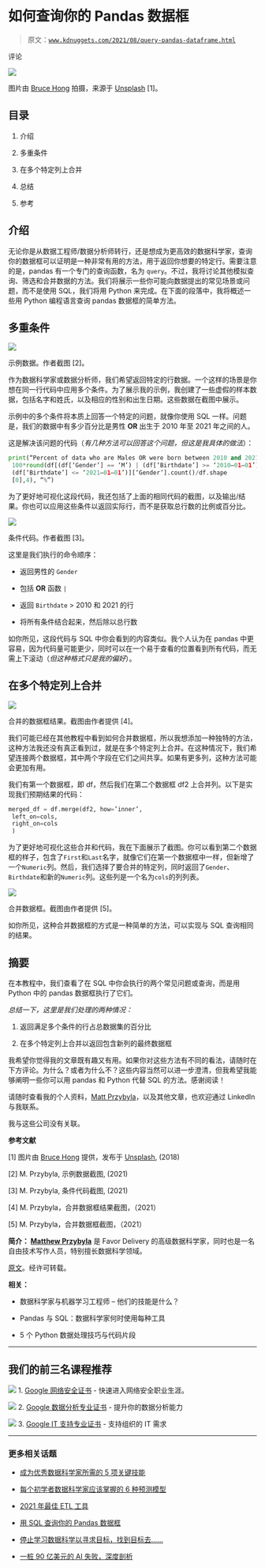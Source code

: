 # 如何查询你的 Pandas 数据框

> 原文：[`www.kdnuggets.com/2021/08/query-pandas-dataframe.html`](https://www.kdnuggets.com/2021/08/query-pandas-dataframe.html)

评论

![](img/a8d0cccf6912098661a5651e49f5b19c.png)

图片由 [Bruce Hong](https://unsplash.com/@hongqi?utm_source=unsplash&utm_medium=referral&utm_content=creditCopyText) 拍摄，来源于 [Unsplash](https://unsplash.com/s/photos/pandas?utm_source=unsplash&utm_medium=referral&utm_content=creditCopyText) [1]。

## 目录

1.  介绍

1.  多重条件

1.  在多个特定列上合并

1.  总结

1.  参考

## 介绍

无论你是从数据工程师/数据分析师转行，还是想成为更高效的数据科学家，查询你的数据框可以证明是一种非常有用的方法，用于返回你想要的特定行。需要注意的是，pandas 有一个专门的查询函数，名为 `query`。不过，我将讨论其他模拟查询、筛选和合并数据的方法。我们将展示一些你可能向数据提出的常见场景或问题，而不是使用 SQL，我们将用 Python 来完成。在下面的段落中，我将概述一些用 Python 编程语言查询 pandas 数据框的简单方法。

## 多重条件

![](img/c4301593d28a895ed778e4be49d690c6.png)

示例数据。作者截图 [2]。

作为数据科学家或数据分析师，我们希望返回特定的行数据。一个这样的场景是你想在同一行代码中应用多个条件。为了展示我的示例，我创建了一些虚假的样本数据，包括名字和姓氏，以及相应的性别和出生日期。这些数据在截图中展示。

示例中的多个条件将本质上回答一个特定的问题，就像你使用 SQL 一样。问题是，我们的数据中有多少百分比是男性 **OR** 出生于 2010 年至 2021 年之间的人。

这是解决该问题的代码（*有几种方法可以回答这个问题，但这是我具体的做法*）：

```py
print(“Percent of data who are Males OR were born between 2010 and 2021:”,
 100*round(df[(df[‘Gender’] == ‘M’) | (df[‘Birthdate’] >= ‘2010–01–01’) & 
 (df[‘Birthdate’] <= ‘2021–01–01’)][‘Gender’].count()/df.shape
 [0],4), “%”)
```

为了更好地可视化这段代码，我还包括了上面的相同代码的截图，以及输出/结果。你也可以应用这些条件以返回实际行，而不是获取总行数的比例或百分比。

![](img/fc423a030c4f9c0cba64fa830739c97b.png)

条件代码。作者截图 [3]。

这里是我们执行的命令顺序：

+   返回男性的 `Gender`

+   包括 **OR** 函数 `|`

+   返回 `Birthdate` > 2010 和 2021 的行

+   将所有条件结合起来，然后除以总行数

如你所见，这段代码与 SQL 中你会看到的内容类似。我个人认为在 pandas 中更容易，因为代码量可能更少，同时可以在一个易于查看的位置看到所有代码，而无需上下滚动（*但这种格式只是我的偏好*）。

## 在多个特定列上合并

![](img/bf66ad20c341f188e72538bc2f7ad90e.png)

合并的数据框结果。截图由作者提供 [4]。

我们可能已经在其他教程中看到如何合并数据框，所以我想添加一种独特的方法，这种方法我还没有真正看到过，就是在多个特定列上合并。在这种情况下，我们希望连接两个数据框，其中两个字段在它们之间共享。如果有更多列，这种方法可能会更加有用。

我们有第一个数据框，即 df，然后我们在第二个数据框 df2 上合并列。以下是实现我们预期结果的代码：

```py
merged_df = df.merge(df2, how=’inner’, 
 left_on=cols, 
 right_on=cols
 )
```

为了更好地可视化这些合并和代码，我在下面展示了截图。你可以看到第二个数据框的样子，包含了`First`和`Last`名字，就像它们在第一个数据框中一样，但新增了一个`Numeric`列。然后，我们选择了要合并的特定列，同时返回了`Gender`、`Birthdate`和新的`Numeric`列。这些列是一个名为`cols`的列列表。

![](img/3c22fe3a3266917661b738b689540476.png)

合并数据框。截图由作者提供 [5]。

如你所见，这种合并数据框的方式是一种简单的方法，可以实现与 SQL 查询相同的结果。

## 摘要

在本教程中，我们查看了在 SQL 中你会执行的两个常见问题或查询，而是用 Python 中的 pandas 数据框执行了它们。

*总结一下，这里是我们处理的两种情况：*

1.  返回满足多个条件的行占总数据集的百分比

1.  在多个特定列上合并以返回包含新列的最终数据框

我希望你觉得我的文章既有趣又有用。如果你对这些方法有不同的看法，请随时在下方评论。为什么？或者为什么不？这些内容当然可以进一步澄清，但我希望我能够阐明一些你可以用 pandas 和 Python 代替 SQL 的方法。感谢阅读！

请随时查看我的个人资料，[Matt Przybyla](https://medium.com/u/abe5272eafd9?source=post_page-----c6f7d64164bc--------------------------------)，以及其他文章，也欢迎通过 LinkedIn 与我联系。

我与这些公司没有关联。

**参考文献**

[1] 图片由 [Bruce Hong](https://unsplash.com/@hongqi?utm_source=unsplash&utm_medium=referral&utm_content=creditCopyText) 提供，发布于 [Unsplash](https://unsplash.com/s/photos/pandas?utm_source=unsplash&utm_medium=referral&utm_content=creditCopyText), (2018)

[2] M. Przybyla, 示例数据截图, (2021)

[3] M. Przybyla, 条件代码截图, (2021)

[4] M. Przybyla，合并数据框结果截图，（2021）

[5] M. Przybyla，合并数据框截图，（2021）

**简介： [Matthew Przybyla](https://www.linkedin.com/in/matthew-przybyla-0a095b31/)** 是 Favor Delivery 的高级数据科学家，同时也是一名自由技术写作人员，特别擅长数据科学领域。

[原文](https://towardsdatascience.com/how-to-query-your-pandas-dataframe-c6f7d64164bc)。经许可转载。

**相关：**

+   数据科学家与机器学习工程师 – 他们的技能是什么？

+   Pandas 与 SQL：数据科学家何时使用每种工具

+   5 个 Python 数据处理技巧与代码片段

* * *

## 我们的前三名课程推荐

![](img/0244c01ba9267c002ef39d4907e0b8fb.png) 1\. [Google 网络安全证书](https://www.kdnuggets.com/google-cybersecurity) - 快速进入网络安全职业生涯。

![](img/e225c49c3c91745821c8c0368bf04711.png) 2\. [Google 数据分析专业证书](https://www.kdnuggets.com/google-data-analytics) - 提升你的数据分析能力

![](img/0244c01ba9267c002ef39d4907e0b8fb.png) 3\. [Google IT 支持专业证书](https://www.kdnuggets.com/google-itsupport) - 支持组织的 IT 需求

* * *

### 更多相关话题

+   [成为优秀数据科学家所需的 5 项关键技能](https://www.kdnuggets.com/2021/12/5-key-skills-needed-become-great-data-scientist.html)

+   [每个初学者数据科学家应该掌握的 6 种预测模型](https://www.kdnuggets.com/2021/12/6-predictive-models-every-beginner-data-scientist-master.html)

+   [2021 年最佳 ETL 工具](https://www.kdnuggets.com/2021/12/mozart-best-etl-tools-2021.html)

+   [用 SQL 查询你的 Pandas 数据框](https://www.kdnuggets.com/2021/10/query-pandas-dataframes-sql.html)

+   [停止学习数据科学以寻求目标，找到目标去……](https://www.kdnuggets.com/2021/12/stop-learning-data-science-find-purpose.html)

+   [一桩 90 亿美元的 AI 失败，深度剖析](https://www.kdnuggets.com/2021/12/9b-ai-failure-examined.html)
